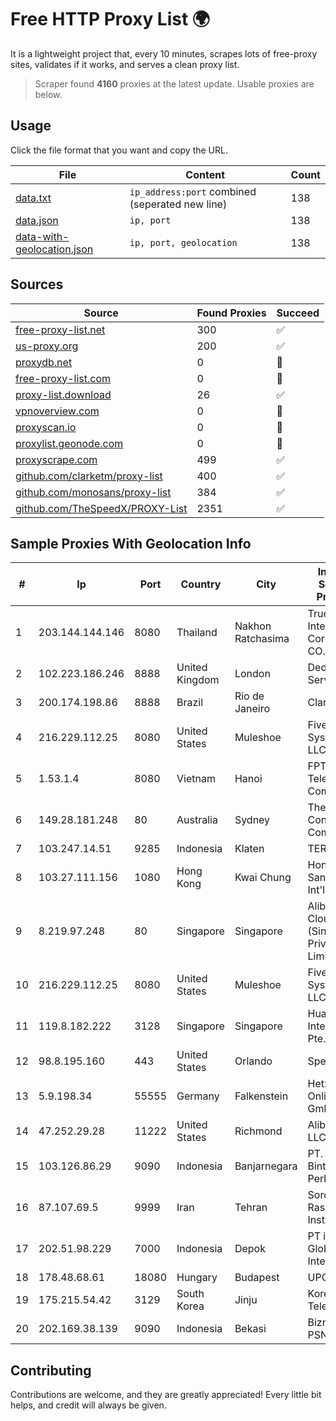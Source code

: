 
# Free HTTP Proxy List 🌍

It is a lightweight project that, every 10 minutes, scrapes lots of free-proxy sites, validates if it works, and serves a clean proxy list.


> Scraper found **4160** proxies at the latest update. Usable proxies are below.

## Usage

Click the file format that you want and copy the URL.


|File|Content|Count|
|----|-------|-----|
|[data.txt](https://raw.githubusercontent.com/themiralay/Proxy-List-World/master/data.txt)|`ip_address:port` combined (seperated new line)|138|
|[data.json](https://raw.githubusercontent.com/themiralay/Proxy-List-World/master/data.json)|`ip, port`|138|
|[data-with-geolocation.json](https://raw.githubusercontent.com/themiralay/Proxy-List-World/master/data-with-geolocation.json)|`ip, port, geolocation`|138|

## Sources

|Source|Found Proxies|Succeed|
|------|-------------|-------|
|[free-proxy-list.net](https://free-proxy-list.net)|300|✅|
|[us-proxy.org](https://www.us-proxy.org)|200|✅|
|[proxydb.net](http://proxydb.net)|0|🚫|
|[free-proxy-list.com](https://free-proxy-list.com/?page=&port=&type%5B%5D=http&type%5B%5D=https&up_time=0&search=Search)|0|🚫|
|[proxy-list.download](https://www.proxy-list.download/HTTP)|26|✅|
|[vpnoverview.com](https://vpnoverview.com/privacy/anonymous-browsing/free-proxy-servers)|0|🚫|
|[proxyscan.io](https://www.proxyscan.io)|0|🚫|
|[proxylist.geonode.com](https://proxylist.geonode.com/api/proxy-list?limit=300&page=1&sort_by=lastChecked&sort_type=desc&protocols=http,https)|0|🚫|
|[proxyscrape.com](https://api.proxyscrape.com/v2/?request=displayproxies&protocol=http&timeout=10000&country=all&ssl=all&anonymity=all)|499|✅|
|[github.com/clarketm/proxy-list](https://raw.githubusercontent.com/clarketm/proxy-list/master/proxy-list-raw.txt)|400|✅|
|[github.com/monosans/proxy-list](https://raw.githubusercontent.com/monosans/proxy-list/main/proxies/http.txt)|384|✅|
|[github.com/TheSpeedX/PROXY-List](https://raw.githubusercontent.com/TheSpeedX/PROXY-List/master/http.txt)|2351|✅|


## Sample Proxies With Geolocation Info

|#|Ip|Port|Country|City|Internet Service Provider|
|-|--|----|-------|----|-------------------------|
|1|203.144.144.146|8080|Thailand|Nakhon Ratchasima|True Internet Corporation CO. Ltd.|
|2|102.223.186.246|8888|United Kingdom|London|Dedicated Servers|
|3|200.174.198.86|8888|Brazil|Rio de Janeiro|Claro S.A|
|4|216.229.112.25|8080|United States|Muleshoe|Five Area Systems, LLC|
|5|1.53.1.4|8080|Vietnam|Hanoi|FPT Telecom Company|
|6|149.28.181.248|80|Australia|Sydney|The Constant Company|
|7|103.247.14.51|9285|Indonesia|Klaten|TERABIT|
|8|103.27.111.156|1080|Hong Kong|Kwai Chung|Hong Kong San Ai Net Int'l Limited|
|9|8.219.97.248|80|Singapore|Singapore|Alibaba Cloud (Singapore) Private Limited|
|10|216.229.112.25|8080|United States|Muleshoe|Five Area Systems, LLC|
|11|119.8.182.222|3128|Singapore|Singapore|Huawei International Pte. LTD|
|12|98.8.195.160|443|United States|Orlando|Spectrum|
|13|5.9.198.34|55555|Germany|Falkenstein|Hetzner Online GmbH|
|14|47.252.29.28|11222|United States|Richmond|Alibaba.com LLC|
|15|103.126.86.29|9090|Indonesia|Banjarnegara|PT. Rasi Bintang Perkasa|
|16|87.107.69.5|9999|Iran|Tehran|Soroush Rasaneh Institute|
|17|202.51.98.229|7000|Indonesia|Depok|PT iForte Global Internet|
|18|178.48.68.61|18080|Hungary|Budapest|UPC|
|19|175.215.54.42|3129|South Korea|Jinju|Korea Telecom|
|20|202.169.38.139|9090|Indonesia|Bekasi|Biznet - PSN-NAP|



## Contributing

Contributions are welcome, and they are greatly appreciated! Every
little bit helps, and credit will always be given.

